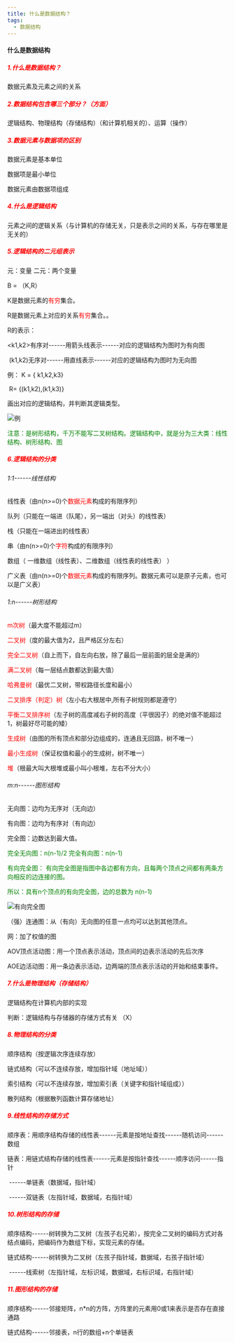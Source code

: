 ```yaml
---
title: 什么是数据结构？
tags:
  - 数据结构
---
```


#### 什么是数据结构

##### <font color="red">1.什么是数据结构？</font>

数据元素及元素之间的关系

##### <font color="red">2.数据结构包含哪三个部分？（方面）</font>

逻辑结构、物理结构（存储结构）（和计算机相关的）、运算（操作）

##### <font color="red">3.数据元素与数据项的区别</font>

数据元素是基本单位

数据项是最小单位

数据元素由数据项组成

##### <font color="red">4.什么是逻辑结构</font>

元素之间的逻辑关系（与计算机的存储无关，只是表示之间的关系，与存在哪里是无关的）

##### <font color="red">5.逻辑结构的二元组表示</font>

元：变量 二元：两个变量

B = （K,R）

K是数据元素的<font color="red">有穷</font>集合。

R是数据元素上对应的关系<font color="red">有穷</font>集合。。

R的表示：

​		<k1,k2>有序对------用箭头线表示------对应的逻辑结构为图时为有向图

​		 (k1,k2)无序对------用直线表示------对应的逻辑结构为图时为无向图

例：	K = { k1,k2,k3}

​			R= {(k1,k2),(k1,k3)}

画出对应的逻辑结构，并判断其逻辑类型。

![例](../../assets/image/2020-03-01-01.png)

<font color="green">注意：是树形结构，千万不能写二叉树结构。逻辑结构中，就是分为三大类：线性结构、树形结构、图</font>

##### <font color="red">6.逻辑结构的分类</font>

###### 1:1------线性结构

线性表（由n(n>=0)个<font color="red">数据元素</font>构成的有限序列）

队列（只能在一端进（队尾），另一端出（对头）的线性表）

栈（只能在一端进出的线性表）

串（由n(n>=0)个<font color="red">字符</font>构成的有限序列）

数组（ 一维数组（线性表）、二维数组（线性表的线性表） ）

广义表（由n(n>=0)个<font color="red">数据元素</font>构成的有限序列。数据元素可以是原子元素，也可以是广义表）

###### 1:n------树形结构

<font color="red">m次树</font>（最大度不能超过m）

<font color="red">二叉树</font>（度的最大值为2，且严格区分左右）

<font color="red">完全二叉树</font>（自上而下，自左向右放，除了最后一层前面的层全是满的）

<font color="red">满二叉树</font>（每一层结点数都达到最大值）

<font color="red">哈弗曼树</font>（最优二叉树，带权路径长度和最小）

<font color="red">二叉排序（判定）树</font>（左小右大根居中,所有子树规则都是遵守）

<font color="red">平衡二叉排序树</font>（左子树的高度减右子树的高度（平很因子）的绝对值不能超过1，树最好尽可能的矮）

<font color="red">生成树</font>（由图的所有顶点和部分边组成的，连通且无回路，树不唯一）

<font color="red">最小生成树</font>（保证权值和最小的生成树，树不唯一）

<font color="red">堆</font>（根最大叫大根堆或最小叫小根堆，左右不分大小）

###### m:n------图形结构

无向图：边均为无序对（无向边）

有向图：边均为有序对（有向边）

完全图：边数达到最大值。

<font color="green">完全无向图：n(n-1)/2	完全有向图：n(n-1)</font>

<font color="green">有向完全图： 有向完全图是指图中各边都有方向，且每两个顶点之间都有两条方向相反的边连接的图。 </font>

<font color="green">所以：具有n个顶点的有向完全图，边的总数为 n(n-1)</font></font>

 ![有向完全图](C:/Users/gaoxin/Documents/GitHub/assets/image/2020-02-29-1.png)

（强）连通图：从（有向）无向图的任意一点均可以达到其他顶点。

网：加了权值的图

AOV顶点活动图：用一个顶点表示活动，顶点间的边表示活动的先后次序

AOE边活动图：用一条边表示活动，边两端的顶点表示活动的开始和结束事件。

##### <font color="red">7.什么是物理结构（存储结构）</font>

逻辑结构在计算机内部的实现

判断：逻辑结构与存储器的存储方式有关	（X）

##### <font color="red">8.物理结构的分类</font>

顺序结构（按逻辑次序连续存放）

链式结构（可以不连续存放，增加指针域（地址域））

索引结构（可以不连续存放，增加索引表（关键字和指针域组成））

散列结构（根据散列函数计算存储地址）

##### <font color="red">9.线性结构的存储方式</font>

顺序表：用顺序结构存储的线性表------元素是按地址查找------随机访问------数组

链表：用链式结构存储的线性表------元素是按指针查找------顺序访问------指针

​		------单链表（数据域，指针域）

​		------双链表（左指针域，数据域，右指针域）

##### <font color="red">10.树形结构的存储</font>

顺序结构------树转换为二叉树（左孩子右兄弟），按完全二叉树的编码方式对各结点编码，把编码作为数组下标，实现元素的存储。

链式结构------树转换为二叉树（左孩子指针域，数据域，右孩子指针域）

​				------线索树（左指针域，左标识域，数据域，右标识域，右指针域）

##### <font color="red">11.图形结构的存储</font>

顺序结构------邻接矩阵，n*n的方阵，方阵里的元素用0或1来表示是否存在直接通路

链式结构------邻接表，n行的数组+n个单链表